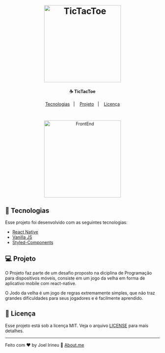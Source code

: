 <h1 align="center">
    <img alt="TicTacToe" title="TicTacToe" src="https://user-images.githubusercontent.com/33061906/81969885-031d4f00-95f5-11ea-9075-36eea18ad2d8.png" width="250px" />
</h1>

<h4 align="center">
  ☕ TicTacToe
</h4>

<p align="center">
  <a href="#rocket-tecnologias">Tecnologias</a>&nbsp;&nbsp;&nbsp;|&nbsp;&nbsp;&nbsp;
  <a href="#-projeto">Projeto</a>&nbsp;&nbsp;&nbsp;|&nbsp;&nbsp;&nbsp;
  <a href="#memo-licença">Licença</a>
</p>

<br>

<p align="center">
  <img alt="FrontEnd" src="https://user-images.githubusercontent.com/33061906/81969135-d87ec680-95f3-11ea-8ebe-19d51938190b.gif" width="250px"
</p>

## :rocket: Tecnologias

Esse projeto foi desenvolvido com as seguintes tecnologias:

- [React Native](https://reactnative.dev/)
- [Vanilla JS](https://www.w3schools.com/js/)
- [Styled-Components](https://styled-components.com/)

## 💻 Projeto

O Projeto faz parte de um desafio proposto na diciplina de Programação para dispositivos móveis, consiste em um jogo da velha em forma de aplicativo mobile com react-native.

O Jodo da velha é um jogo de regras extremamente simples, que não traz grandes dificuldades para seus jogadores e é facilmente aprendido.


## :memo: Licença

Esse projeto está sob a licença MIT. Veja o arquivo [LICENSE](LICENSE.md) para mais detalhes.

---

Feito com ♥ by Joel Irineu :wave: [About.me](https://about.me/joel.irineu/getstarted)